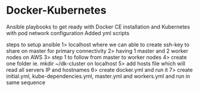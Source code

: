 # Docker-Kubernetes
Ansible playbooks to get ready with Docker CE installation and Kubernetes with pod network configuration
Added yml scripts


steps to setup ansible
1> localhost where we can able to create ssh-key to share on master for primary connectivity
2> having 1 master and 2 worker nodes on AWS
3> step 1 to follow from master to worker nodes
4> create one folder ie. mkdir ~/dk-cluster on localhost
5> add hosts file which will read all servers IP and hostnames
6> create docker.yml and run it
7> create initial.yml, kube-dependencies.yml, master.yml and workers.yml and run in same sequence
